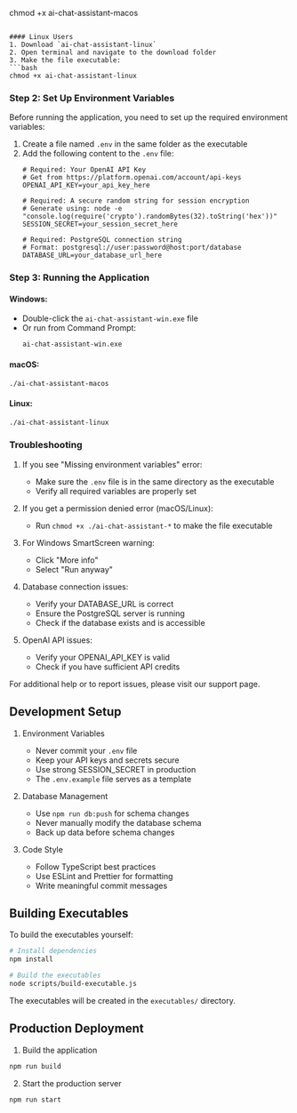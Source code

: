 chmod +x ai-chat-assistant-macos
   ```

#### Linux Users
1. Download `ai-chat-assistant-linux`
2. Open terminal and navigate to the download folder
3. Make the file executable:
   ```bash
   chmod +x ai-chat-assistant-linux
   ```

### Step 2: Set Up Environment Variables

Before running the application, you need to set up the required environment variables:

1. Create a file named `.env` in the same folder as the executable
2. Add the following content to the `.env` file:
   ```env
   # Required: Your OpenAI API Key
   # Get from https://platform.openai.com/account/api-keys
   OPENAI_API_KEY=your_api_key_here

   # Required: A secure random string for session encryption
   # Generate using: node -e "console.log(require('crypto').randomBytes(32).toString('hex'))"
   SESSION_SECRET=your_session_secret_here

   # Required: PostgreSQL connection string
   # Format: postgresql://user:password@host:port/database
   DATABASE_URL=your_database_url_here
   ```

### Step 3: Running the Application

#### Windows:
- Double-click the `ai-chat-assistant-win.exe` file
- Or run from Command Prompt:
  ```cmd
  ai-chat-assistant-win.exe
  ```

#### macOS:
```bash
./ai-chat-assistant-macos
```

#### Linux:
```bash
./ai-chat-assistant-linux
```

### Troubleshooting

1. If you see "Missing environment variables" error:
   - Make sure the `.env` file is in the same directory as the executable
   - Verify all required variables are properly set

2. If you get a permission denied error (macOS/Linux):
   - Run `chmod +x ./ai-chat-assistant-*` to make the file executable

3. For Windows SmartScreen warning:
   - Click "More info"
   - Select "Run anyway"

4. Database connection issues:
   - Verify your DATABASE_URL is correct
   - Ensure the PostgreSQL server is running
   - Check if the database exists and is accessible

5. OpenAI API issues:
   - Verify your OPENAI_API_KEY is valid
   - Check if you have sufficient API credits

For additional help or to report issues, please visit our support page.

## Development Setup

1. Environment Variables
   - Never commit your `.env` file
   - Keep your API keys and secrets secure
   - Use strong SESSION_SECRET in production
   - The `.env.example` file serves as a template

2. Database Management
   - Use `npm run db:push` for schema changes
   - Never manually modify the database schema
   - Back up data before schema changes

3. Code Style
   - Follow TypeScript best practices
   - Use ESLint and Prettier for formatting
   - Write meaningful commit messages

## Building Executables

To build the executables yourself:

```bash
# Install dependencies
npm install

# Build the executables
node scripts/build-executable.js
```

The executables will be created in the `executables/` directory.

## Production Deployment

1. Build the application
```bash
npm run build
```

2. Start the production server
```bash
npm run start